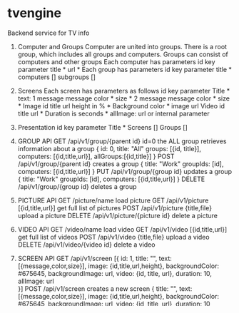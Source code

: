 # tvengine
Backend service for TV info 

1. Computer and Groups 
Computer are united into groups. There is a root group, which includes all groups and computers.
Groups can consist of computers and other groups
Each computer has parameters
  id key parameter
  title *
  url * 
Each group has parameters
  id key parameter
  title *
  computers []
  subgroups []
2. Screens
Each screen has parameters as follows
id key parameter
Title * 
text:
1 message 
  message
  color *
  size *
2 message
  message
  color *
  size *
Image
  id
  title
  url 
  height in %  *
Background
  color *
  image url
Video
  id
  title
  url *
Duration is seconds *
allImage: url or  internal parameter

3. Presentation
  id key parameter
  Title *
  Screens []
  Groups []


1. GROUP API
GET /api/v1/group/{parent id}
  id=0 the ALL group
  retrieves information about a group
  {
      id: 0,
      title: "All"
      groups: [{id, title}],
      computers: [{id,title,url}],
      allGroups:[{id,title}] 
  }
POST /api/v1/group/{parent id}
  creates a group
  {
      title: "Work"
      groupIds: [id],
      computers: [{id,title,url}] 
  }
PUT /api/v1/group/{group id}
  updates a group
  {
      title: "Work"
      groupIds: [id],
      computers: [{id,title,url}] 
  }
DELETE /api/v1/group/{group id}
  deletes a group


2. PICTURE API
GET /picture/name
     load picture
GET /api/v1/picture
    [{id,title,url}] get full list of pictures
POST /api/v1/picture
     {title,file} upload a picture
DELETE /api/v1/picture/{picture id}
     delete a picture


3. VIDEO API
GET /video/name
     load video
GET /api/v1/video
    [{id,title,url}] get full list of videos
POST /api/v1/video
     {title,file} upload a video
DELETE /api/v1/video/{video id}
     delete a video

4. SCREEN API
GET /api/v1/screen
[{
   id: 1,
   title: "",
   text: [{message,color,size}],
   image: {id,title,url,height},
   backgroundColor: #675645,
   backgroundImage: url,
   video: {id, title, url},
   duration: 10,
   allImage: url   
}]
POST /api/v1/screen
creates a new screen
{
   title: "",
   text: [{message,color,size}],
   image: {id,title,url,height},
   backgroundColor: #675645,
   backgroundImage: url,
   video: {id, title, url},
   duration: 10,
   allImage: url    
}                                            
PUT /api/v1/screen
updates an existing screen
{
   id: 6,
   title: "",
   text: [{message,color,size}],
   image: {id,title,url,height},
   backgroundColor: #675645,
   backgroundImage: url,
   video: {id, title, url},
   duration: 10,
   allImage: url   
}
DELETE /api/v1/screen/{id}
   removes screen and all its use
5. PRESENTATION API
GET /api/v1/presentation
  get a list of all presentations
[{
    id:0
    title: "",
    groups: [{id,title}],
    screens: [{id,title,allImage,video,duration}], 
}
]
POST /api/v1/presentation
  create a new presentation
[{
    title: "",
    groupIds: [id],
    screenIds: [id], 
}
]
PUT /api/v1/presentation
  update a presentation
[{
    id:0
    title: "",
    groupIds: [id],
    screenIds: [id], 
}
]
DELETE /api/v1/presentation/id1,id2,id3
   delete a presentation
POST /api/v1/control
   activate presentations
{
  presentations: [1,..]
}  






